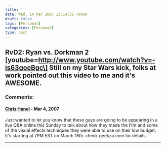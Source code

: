 ```yaml
---
title: ''
date: Wed, 14 Mar 2007 13:14:32 +0000
draft: false
tags: [Personal]
categories: [Personal]
type: post
---
```


**RvD2: Ryan vs. Dorkman 2** \[youtube=http://www.youtube.com/watch?v=-is63goeBgc\]
Still on my Star Wars kick, folks at work pointed out this video to me and it's AWESOME.
---
### Comments:
#### [Chris Hanel](http://www.geekza.com "geekza@gmail.com") - <time datetime="2007-03-15 13:37:33">Mar 4, 2007</time>

Just wanted to let you know that these guys are going to be appearing in a live Q&A online this Sunday to talk about how they made the film and some of the visual effects techniques they were able to use on their low budget. It's starting at 7PM EST on March 18th. check geekza.com for details.
<hr />
